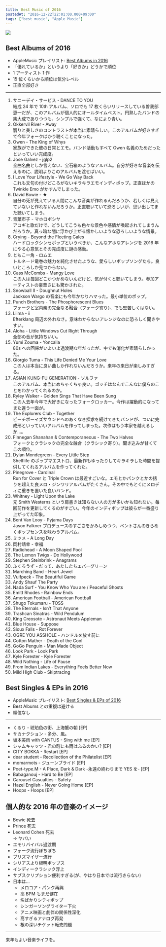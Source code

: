 ```yaml
---
title: Best Music of 2016
postedAt: "2016-12-22T22:01:00.000+09:00"
tags: ["best music", "Apple Music"]
---
```


![](/images/154804269994_0.png)

## Best Albums of 2016

- AppleMusic プレイリスト: [Best Albums in 2016](https://itunes.apple.com/jp/playlist/best-albums-of-2016/idpl.53fe4ca4eae043979b6bc2ece19ec26a)
- 「優れているか」というより「好きか」どうかで順位
- 1 アーティスト 1 作
- 15 位くらいから順位は気分レベル
- 正直全部好き

---

1. サニーデイ・サービス - DANCE TO YOU  
   結成 24 年で 10th アルバム、ソロでも 17 枚くらいリリースしている曽我部恵一だが、このアルバムが個人的にオールタイムベスト。円熟したバンドの集大成でありつつも、シンプルで強くて、なにより青い。
2. Okkervil River - Away  
   翳りと美しさのコントラストが本当に素晴らしい。このアルバムが好きすぎて今年フォークばかり聴くことになった。
3. Owen - The King of Whys  
   家族ができた彼の日常とエモ。バンド活動もすべて Owen 名義のためだったといっていい完成度。
4. Jose Galvez - jglp2  
   全曲名曲としか言えない、宝石箱のようなアルバム。自分が好きな音楽を伝えるのに、説明よりこのアルバムを渡せばいい。
5. I Love Your Lifestyle - We Go Way Back  
   これも文句の付けどころがないキラキラエモインディポップ。正直ほかの Twinkle Emo がかすんでしまった。
6. David Bowie - ★  
   自分の死が見えている人間にこんな音楽が作れるんだろうか、若しくは見えていないと作れないんだろうか。正直聴いていて恐ろしいが、思い出してまた聴いてしまう。
7. 青葉市子 - マホロボシヤ  
   アコギと歌だけで、どうしてこうも色々な景色や感情が喚起されてしまうんだろうか。真っ暗な闇に浮かび上がる懐かしいような恐ろしいような情景。
8. Crying - Beyond the Fleeting Gales  
   ハードロックシンセポップというべきか、こんなアホなアレンジを 2016 年にやる心意気とその完成度に謎の感動。
9. ともこ一角 - ロムエ  
   トルネード竜巻の魅力を純化させたような、愛らしいポップソングたち。良いところしか見つからない。
10. Cass McCombs - Mangy Love  
    この人は毎回どこかつかめないんだけど、気が付くと聴いてしまう。参加アーティストの豪華さにも驚かされた。
11. Snowball II - Doughnut Holes  
    Jackson Wargo の音楽にも今年かなりハマった。最小単位のポップ。
12. Punch Brothers - The Phosphorescent Blues  
    フォークと室内楽の完全なる融合（フォーク寄り）、でも堅苦しくはない。
13. Liima - ii  
    Efterklang 周辺の外れなさ。意味わからないアレンジなのに恐ろしく聞きやすい。
14. Aloha - Little Windows Cut Right Through  
    全部の音が気持ちいい。
15. Yumi Zouma - Yoncalla  
    80s への回帰がいよいよ過渡期な年だったが、中でも消化が素晴らしかった。
16. Giorgio Tuma - This Life Denied Me Your Love  
    この人は本当に良い曲しか作れないんだろうか。来年の来日が楽しみすぎる。
17. ASIAN KUNG-FU GENERATION - ソルファ  
    このアルバム、本当にめちゃくちゃ良い。ゴッチはなんでこんなに僕らのことをわかってくれるのか。
18. Ryley Walker - Golden Sings That Have Been Sung  
    この人去年今年で大好きになったフォークロッカー。今作は躍動的になってまた違う一面が。
19. The Explorers Club - Together  
    ビーチボーイズサウンドへのあくなき探求を続けてきたバンドが、ついに完成形といっていいアルバムを作ってしまった。次作はもう本家を越えるしか…。
20. Finnegan Shanahan & Contemporaneous - The Two Halves  
    フォークとクラシックの完全な融合（クラシック寄り）。聞き込みが甘くてこの順位。
21. Dylan Mondegreen - Every Little Step  
    Shelflife のポップマエストロ、最新作もゆったりしてキラキラした時間を提供してくれるアルバムを作ってくれた。
22. Pinegrove - Cardinal  
    Run for Cover と Triple Crown は最近すごいな。エモとかパンクとかの括りを超えた良メロ・ジンワリアルバムがたくさん。その中でもとくにメロディに重きを置いた良いバンド。
23. Whitney - Light Upon the Lake  
    元 Smith Westerns という肩書きは知らない人の方が多いかも知れない。毎回前作を更新してくるのがすごい。今年のインディポップは彼らが一番盛り上がってた印象。
24. Bent Van Looy - Pyjama Days  
    Jason Falkner プロデュースのすごさをかみしめつつ、ベントさんのきらめくポップセンスを味わうアルバム。
25. ミツメ - A Long Day
26. 岡村靖幸 - 幸福
27. Radiohead - A Moon Shaped Pool
28. The Lemon Twigs - Do Hollywood
29. Stephen Steinbrink - Anagrams
30. ふくろうず - だって、あたしたちエバーグリーン
31. Marching Band - Heart Jewel
32. Vulfpeck - The Beautiful Game
33. Andy Shauf The Party
34. Nada Surf - You Know Who You are / Peaceful Ghosts
35. Emitt Rhodes - Rainbow Ends
36. American Football - American Football
37. Shugo Tokumaru - TOSS
38. The Eternals - Isn’t That Anyone
39. Trashcan Sinatras - Wild Pendulum
40. King Creosote - Astronaut Meets Appleman
41. Blue House - Suppose
42. Sioux Falls - Rot Forever
43. OGRE YOU ASSHOLE - ハンドルを放す前に
44. Cotton Mather - Death of the Cool
45. GoGo Penguin - Man Made Object
46. Look Park - Look Park
47. Kyle Forester - Kyle Forester
48. Wild Nothing - Life of Pause
49. From Indian Lakes - Everything Feels Better Now
50. Mild High Club - Skiptracing

## Best Singles & EPs in 2016

- AppleMusic プレイリスト: [Best Singles & EPs of 2016](https://itunes.apple.com/jp/playlist/best-singles-eps-of-2016/idpl.3446dd1f72f444bd88f159dd907305bf)
- Best Albums との重複は避ける
- 順位なし

---

- くるり - 琥珀色の街、上海蟹の朝 \[EP\]
- サカナクション - 多分、風。
- 坂本美雨 with CANTUS - Sing with me \[EP\]
- シャムキャッツ - 君の町にも雨はふるのかい? \[EP\]
- CITY BOKKA - Restart \[EP\]
- dear student - Recollection of the Philatelist \[EP\]
- momarmots - ジューンブライド \[EP\]
- Poet-type.M - A Place, Dark & Dark -永遠の終わりまで YES を- \[EP\]
- Babaganouj - Hard to Be \[EP\]
- Carousel Casualties - Safety
- Hazel English - Never Going Home \[EP\]
- Hoops - Hoops \[EP\]

## 個人的な 2016 年の音楽のイメージ

- Bowie 死去
- Prince 死去
- Leonard Cohen 死去  
  → ヤバい
- エモリバイバル過渡期
- フォーク流行ぼちぼち
- プリズマイザー流行
- シリアスより根明ポップス
- インディークラシック浮上
- サブスクリプション便利すぎる(が、やはり日本では流行きらない)
- 日本は…
  - メロコア・パンク再興
  - 高 BPM もまだ健在
  - 名ばかりシティポップ
  - シンガーソングライター下火
  - アニメ映画と劇伴の関係性深化
  - 高すぎるアナログ再発
  - 根の深いチケット転売問題

---

来年もよい音楽ライフを。
